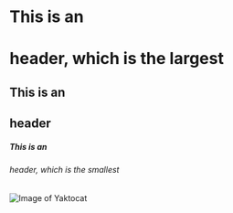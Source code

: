 # This is an <h1> header, which is the largest
## This is an <h2> header
##### This is an <h6> header, which is the smallest
![Image of Yaktocat](https://octodex.github.com/images/yaktocat.png) 
